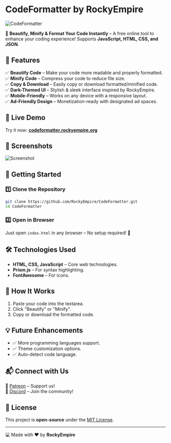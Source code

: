 # CodeFormatter by RockyEmpire

![CodeFormatter](https://rockyempire.org/logo.png)

🚀 **Beautify, Minify & Format Your Code Instantly** – A free online tool to enhance your coding experience! Supports **JavaScript, HTML, CSS, and JSON**.

## 🌟 Features

✅ **Beautify Code** – Make your code more readable and properly formatted.  
✅ **Minify Code** – Compress your code to reduce file size.  
✅ **Copy & Download** – Easily copy or download formatted/minified code.  
✅ **Dark-Themed UI** – Stylish & sleek interface inspired by RockyEmpire.  
✅ **Mobile-Friendly** – Works on any device with a responsive layout.  
✅ **Ad-Friendly Design** – Monetization-ready with designated ad spaces.  

## 🔗 Live Demo
Try it now: **[codeformatter.rockyempire.org](https://codeformatter.rockyempire.org)**

## 📸 Screenshots
![Screenshot](https://rockyempire.org/codeformatter-screenshot.png)

## 🚀 Getting Started

### 1️⃣ Clone the Repository
```bash
git clone https://github.com/RockyEmpire/CodeFormatter.git
cd CodeFormatter
```

### 2️⃣ Open in Browser
Just open `index.html` in any browser – No setup required! 🎉

## 🛠️ Technologies Used
- **HTML, CSS, JavaScript** – Core web technologies.
- **Prism.js** – For syntax highlighting.
- **FontAwesome** – For icons.

## 📌 How It Works
1. Paste your code into the textarea.
2. Click "Beautify" or "Minify".
3. Copy or download the formatted code.

## 💡 Future Enhancements
- ✅ More programming languages support.
- ✅ Theme customization options.
- ✅ Auto-detect code language.

## 📬 Connect with Us
💜 [Patreon](https://patreon.rockyempire.org) – Support us!  
💬 [Discord](https://discord.rockyempire.org) – Join the community!

## 📜 License
This project is **open-source** under the [MIT License](LICENSE).

---
💻 Made with ❤️ by **RockyEmpire**
